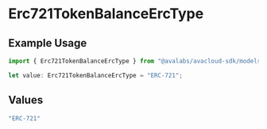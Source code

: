 # Erc721TokenBalanceErcType

## Example Usage

```typescript
import { Erc721TokenBalanceErcType } from "@avalabs/avacloud-sdk/models/components";

let value: Erc721TokenBalanceErcType = "ERC-721";
```

## Values

```typescript
"ERC-721"
```